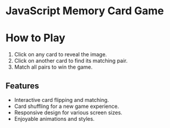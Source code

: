 ﻿# JavaScript Memory Card Game

# How to Play
1. Click on any card to reveal the image.
2. Click on another card to find its matching pair.
3. Match all pairs to win the game.

## Features
* Interactive card flipping and matching.
* Card shuffling for a new game experience.
* Responsive design for various screen sizes.
* Enjoyable animations and styles.
